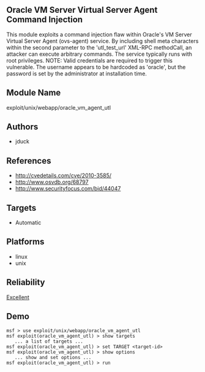 ## Oracle VM Server Virtual Server Agent Command Injection

This module exploits a command injection flaw within 
Oracle\'s VM Server Virtual Server Agent (ovs-agent) 
service. By including shell meta characters within the 
second parameter to the 'utl_test_url' XML-RPC methodCall, 
an attacker can execute arbitrary commands. The service 
typically runs with root privileges. NOTE: Valid credentials 
are required to trigger this vulnerable. The username 
appears to be hardcoded as 'oracle', but the password is set 
by the administrator at installation time.


## Module Name
exploit/unix/webapp/oracle_vm_agent_utl

## Authors
* jduck


## References
* http://cvedetails.com/cve/2010-3585/
* http://www.osvdb.org/68797
* http://www.securityfocus.com/bid/44047



## Targets
* Automatic


## Platforms
* linux
* unix

## Reliability
[Excellent](https://github.com/rapid7/metasploit-framework/wiki/Exploit-Ranking)

## Demo

```
msf > use exploit/unix/webapp/oracle_vm_agent_utl
msf exploit(oracle_vm_agent_utl) > show targets
   ... a list of targets ...
msf exploit(oracle_vm_agent_utl) > set TARGET <target-id>
msf exploit(oracle_vm_agent_utl) > show options
   ... show and set options ...
msf exploit(oracle_vm_agent_utl) > run
```
    
    